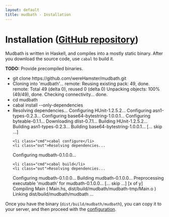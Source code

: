 ```yaml
---
layout: default
title: mudbath - Installation
---
```


# Installation <span class="github-repo-link">(<a href="https://github.com/wereHamster/mudbath">GitHub repository</a>)</span>

Mudbath is written in Haskell, and compiles into a mostly static binary.
After you download the source code, use `cabal` to build it.

**TODO:** Provide precompiled binaries.

<ul class="command-sequence">
    <li class="cmd">git clone https://github.com/wereHamster/mudbath.git</li>
    <li class="out">Cloning into 'mudbath'...
remote: Reusing existing pack: 49, done.
remote: Total 49 (delta 0), reused 0 (delta 0)
Unpacking objects: 100% (49/49), done.
Checking connectivity... done.</li>
    <li class="cmd">cd mudbath</li>
    <li class="cmd">cabal install --only-dependencies</li>
    <li class="out">Resolving dependencies...
Configuring HUnit-1.2.5.2...
Configuring asn1-types-0.2.3...
Configuring base64-bytestring-1.0.0.1...
Configuring byteable-0.1.1...
Downloading dlist-0.7.1...
Building HUnit-1.2.5.2...
Building asn1-types-0.2.3...
Building base64-bytestring-1.0.0.1...
[... skip ...]</li>

    <li class="cmd">cabal configure</li>
    <li class="out">Resolving dependencies...
Configuring mudbath-0.1.0.0...</li>

    <li class="cmd">cabal build</li>
    <li class="out">Resolving dependencies...
Configuring mudbath-0.1.0.0...
Building mudbath-0.1.0.0...
Preprocessing executable 'mudbath' for mudbath-0.1.0.0...
[... skip ...]
[x of y] Compiling Main             ( Main.hs, dist/build/mudbath/mudbath-tmp/Main.o )
Linking dist/build/mudbath/mudbath ...</li>
</ul>

Once you have the binary (`dist/build/mudbath/mudbath`), you can copy it to your server, and then
proceed with the <a href="./configuration.html">configuration</a>.
